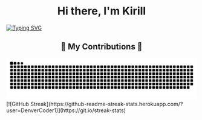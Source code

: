 ## <h1 align="center">Hi there, I'm <a>Kirill</a>
[![Typing SVG](https://readme-typing-svg.herokuapp.com?color=A70EF7&lines=ITMO+computer+science+student)](https://git.io/typing-svg)


<div align="center">
    <h2>🐍 My Contributions 🐍</h2>
    <img alt="snake eating my contributions" src="https://raw.githubusercontent.com/salesp07/salesp07/output/github-contribution-grid-snake.svg" />
</div>
[![GitHub Streak](https://github-readme-streak-stats.herokuapp.com/?user=DenverCoder1)](https://git.io/streak-stats)
<!--
**cracycot/cracycot** is a ✨ _special_ ✨ repository because its `README.md` (this file) appears on your GitHub profile.

Here are some ideas to get you started:

- 🔭 I’m currently working on ...
- 🌱 I’m currently learning ...
- 👯 I’m looking to collaborate on ...
- 🤔 I’m looking for help with ...
- 💬 Ask me about ...
- 📫 How to reach me: ...
- 😄 Pronouns: ...
- ⚡ Fun fact: ...
-->
